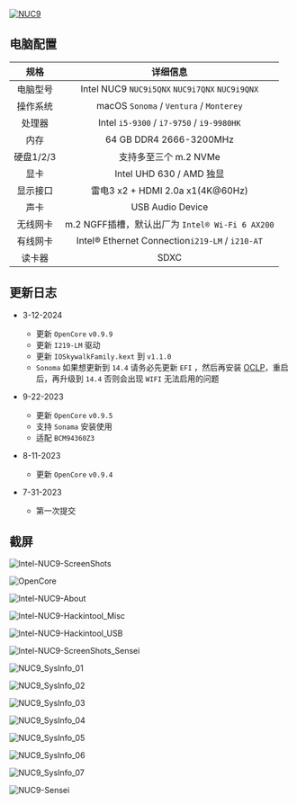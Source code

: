 [![NUC9](./ScreenShots/NUC9_taobao.png)](https://item.taobao.com/item.htm?id=732931461537)

## 电脑配置

|   规格    |                    详细信息                     |
| :-------: | :---------------------------------------------: |
| 电脑型号  | Intel NUC9 `NUC9i5QNX` `NUC9i7QNX` `NUC9i9QNX`  |
| 操作系统  |     macOS `Sonoma` / `Ventura` / `Monterey`     |
|  处理器   |    Intel `i5-9300` / `i7-9750` / `i9-9980HK`    |
|   内存    |             64 GB DDR4 2666-3200MHz             |
| 硬盘1/2/3 |              支持多至三个 m.2 NVMe              |
|   显卡    |            Intel UHD 630 / AMD 独显             |
| 显示接口  |        雷电3 x2 + HDMI 2.0a x1(4K@60Hz)         |
|   声卡    |                USB Audio Device                 |
| 无线网卡  | m.2 NGFF插槽，默认出厂为 `Intel® Wi-Fi 6 AX200` |
| 有线网卡  | Intel® Ethernet Connection`i219-LM` / `i210-AT` |
|  读卡器   |                      SDXC                       |

## 更新日志

- 3-12-2024
  - 更新 `OpenCore` `v0.9.9`
  - 更新 `I219-LM` 驱动
  - 更新 `IOSkywalkFamily.kext` 到 `v1.1.0`
  - `Sonoma` 如果想更新到 `14.4` 请务必先更新 `EFI` ，然后再安装 [OCLP](https://pan.daliansky.net/APPS/OCLP/OCLP.md)，重启后，再升级到 `14.4` 否则会出现 `WIFI` 无法启用的问题
  
- 9-22-2023
  - 更新 `OpenCore` `v0.9.5`
  - 支持 `Sonama` 安装使用
  - 适配 `BCM94360Z3`
- 8-11-2023
  - 更新 `OpenCore` `v0.9.4`
- 7-31-2023
  - 第一次提交

## 截屏

![Intel-NUC9-ScreenShots](./ScreenShots/NUC9_RV100.png)

![OpenCore](./ScreenShots/OpenCore.png)

![Intel-NUC9-About](./ScreenShots/Intel-NUC9-About.png)

![Intel-NUC9-Hackintool_Misc](./ScreenShots/Intel-NUC9-Hackintool_Misc.png)

![Intel-NUC9-Hackintool_USB](./ScreenShots/Intel-NUC9-Hackintool_USB.png)

![Intel-NUC9-ScreenShots_Sensei](./ScreenShots/Intel-NUC9-ScreenShots_Sensei.png)

![NUC9_SysInfo_01](./ScreenShots/NUC9_SysInfo_01.png)

![NUC9_SysInfo_02](./ScreenShots/NUC9_SysInfo_02.png)

![NUC9_SysInfo_03](./ScreenShots/NUC9_SysInfo_03.png)

![NUC9_SysInfo_04](./ScreenShots/NUC9_SysInfo_04.png)

![NUC9_SysInfo_05](./ScreenShots/NUC9_SysInfo_05.png)

![NUC9_SysInfo_06](./ScreenShots/NUC9_SysInfo_06.png)

![NUC9_SysInfo_07](./ScreenShots/NUC9_SysInfo_07.png)

![NUC9-Sensei](./ScreenShots/NUC9_6600XT.png)
